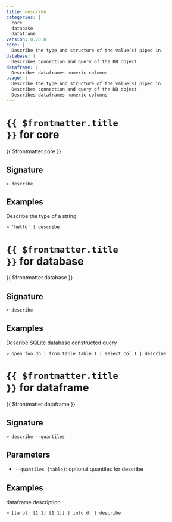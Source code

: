 ```yaml
---
title: describe
categories: |
  core
  database
  dataframe
version: 0.70.0
core: |
  Describe the type and structure of the value(s) piped in.
database: |
  Describes connection and query of the DB object
dataframe: |
  Describes dataframes numeric columns
usage: |
  Describe the type and structure of the value(s) piped in.
  Describes connection and query of the DB object
  Describes dataframes numeric columns
---
```


# <code>{{ $frontmatter.title }}</code> for core

<div class='command-title'>{{ $frontmatter.core }}</div>

## Signature

```> describe ```

## Examples

Describe the type of a string
```shell
> 'hello' | describe
```

# <code>{{ $frontmatter.title }}</code> for database

<div class='command-title'>{{ $frontmatter.database }}</div>

## Signature

```> describe ```

## Examples

Describe SQLite database constructed query
```shell
> open foo.db | from table table_1 | select col_1 | describe
```

# <code>{{ $frontmatter.title }}</code> for dataframe

<div class='command-title'>{{ $frontmatter.dataframe }}</div>

## Signature

```> describe --quantiles```

## Parameters

 -  `--quantiles {table}`: optional quantiles for describe

## Examples

dataframe description
```shell
> [[a b]; [1 1] [1 1]] | into df | describe
```
